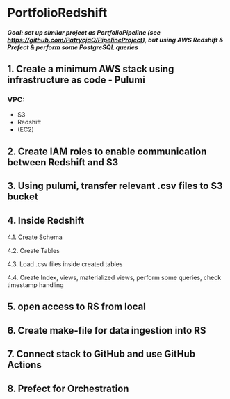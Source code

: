 # PortfolioRedshift
##### Goal: set up similar project as PortfolioPipeline (see https://github.com/PatrycjaO/PipelineProject), but using AWS Redshift & Prefect & perform some PostgreSQL queries
## 1. Create a minimum AWS stack using infrastructure as code - Pulumi
### VPC:
- S3
- Redshift
- (EC2)
## 2. Create IAM roles to enable communication between Redshift and S3
## 3. Using pulumi, transfer relevant .csv files to S3 bucket
## 4. Inside Redshift
4.1. Create Schema

4.2. Create Tables

4.3. Load .csv files inside created tables

4.4. Create Index, views, materialized views, perform some queries, check timestamp handling

## 5. open access to RS from local
## 6. Create make-file for data ingestion into RS
## 7. Connect stack to GitHub and use GitHub Actions
## 8. Prefect for Orchestration
